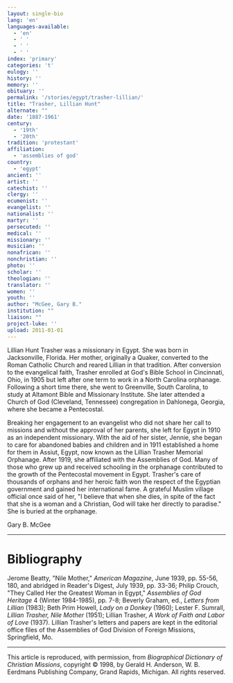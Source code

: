 ```yaml
---
layout: single-bio
lang: 'en'
languages-available:
  - 'en'
  - ' '
  - ' '
  - ' '
index: 'primary'
categories: 't'
eulogy: ''
history: ''
memory: ''
obituary: ''
permalink: '/stories/egypt/trasher-lillian/'
title: "Trasher, Lillian Hunt"
alternate: ""
date: '1887-1961'
century:
  - '19th'
  - '20th'
tradition: 'protestant'
affiliation:
  - 'assemblies of god'
country:
  - 'egypt'
ancient: ''
artist: ''
catechist: ''
clergy: ''
ecumenist: ''
evangelist: ''
nationalist: ''
martyr: ''
persecuted: ''
medical: ''
missionary: ''
musician: ''
nonafrican: ''
nonchristian: ''
photo: ''
scholar: ''
theologian: ''
translator: ''
women: ''
youth: ''
author: "McGee, Gary B."
institution: ""
liaison: ""
project-luke: ''
upload: 2011-01-01
---
```




Lillian Hunt Trasher was a missionary in Egypt. She was born in Jacksonville, Florida. Her mother, originally a Quaker, converted to the Roman Catholic Church and reared Lillian in that tradition. After conversion to the evangelical faith, Trasher enrolled at God's Bible School in Cincinnati, Ohio, in 1905 but left after one term to work in a North Carolina orphanage. Following a short time there, she went to Greenville, South Carolina, to study at Altamont Bible and Missionary Institute. She later attended a Church of God (Cleveland, Tennessee) congregation in Dahlonega, Georgia, where she became a Pentecostal.

Breaking her engagement to an evangelist who did not share her call to missions and without the approval of her parents, she left for Egypt in 1910 as an independent missionary. With the aid of her sister, Jennie, she began to care for abandoned babies and children and in 1911 established a home for them in Assiut, Egypt, now known as the Lillian Trasher Memorial Orphanage. After 1919, she affiliated with the Assemblies of God. Many of those who grew up and received schooling in the orphanage contributed to the growth of the Pentecostal movement in Egypt. Trasher's care of thousands of orphans and her heroic faith won the respect of the Egyptian government and gained her international fame. A grateful Muslim village official once said of her, "I believe that when she dies, in spite of the fact that she is a woman and a Christian, God will take her directly to paradise." She is buried at the orphanage.

Gary B. McGee

---

# Bibliography

Jerome Beatty, "Nile Mother," *American Magazine*, June 1939, pp. 55-56, 180, and abridged in Reader's Digest, July 1939, pp. 33-36; Philip Crouch, "They Called Her the Greatest Woman in Egypt," *Assemblies of God Heritage* 4 (Winter 1984-1985), pp. 7-8; Beverly Graham, ed., *Letters from Lillian* (1983); Beth Prim Howell, *Lady on a Donkey* (1960); Lester F. Sumrall, *Lillian Trasher, Nile Mother* (1951); Lillian Trasher, *A Work of Faith and Labor of Love* (1937). Lillian Trasher's letters and papers are kept in the editorial office files of the Assemblies of God Division of Foreign Missions, Springfield, Mo.

---

This article is reproduced, with permission, from *Biographical Dictionary of Christian Missions*, copyright © 1998, by Gerald H. Anderson, W. B. Eerdmans Publishing Company, Grand Rapids, Michigan. All rights reserved.